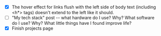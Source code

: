 - [x] The hover effect for links flush with the left side of body text (including <h*> tags) doesn't extend to the left like it should.
- [ ] "My tech stack" post -- what hardware do I use? Why? What software do I use? Why? What little things have I found improve life?
- [x] Finish projects page
